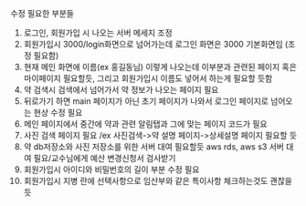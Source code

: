 수정 필요한 부분들
1. 로그인, 회원가입 시 나오는 서버 메세지 조정
2. 회원가입시 3000/login화면으로 넘어가는데 로그인 화면은 3000 기본화면임 (조정 필요함)
3. 현재 메인 화면에 이름(ex 홍길동님) 이렇게 나오는데 이부분과 관련된 페이지 혹은 마이페이지 필요할듯, 그리고 회원가입시 이름도 넣어서 하는게 필요할 듯함
4. 약 검색시 검색에서 넘어가서 약 정보가 나오는 페이지 필요
5. 뒤로가기 하면 main 페이지가 아닌 초기 페이지가 나와서 로그인 페이지로 넘어오는 현상 수정 필요
6. 메인 페이지에서 중간에 약과 관련 알림탭과 그에 맞는 페이지 코드가 필요
7. 사진 검색 페이지 필요 /ex 사진검색->약 설명 페이지->상세설명 페이지 필요할 듯
8. 약 db저장소와 사진 저장소를 위한 서버 대여 필요할듯 aws rds, aws s3 서버 대여 필요/교수님에게 예산 변경신청서 검사받기
9. 회원가입시 아이디와 비밀번호의 길이 부분 수정 필요
10. 회원가입시 지병 란에 선택사항으로 임산부와 같은 특이사항 체크하는것도 괜찮을 듯
